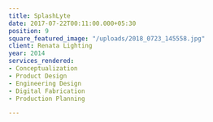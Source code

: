 ```yaml
---
title: SplashLyte
date: 2017-07-22T00:11:00.000+05:30
position: 9
square_featured_image: "/uploads/2018_0723_145558.jpg"
client: Renata Lighting
year: 2014
services_rendered:
- Conceptualization
- Product Design
- Engineering Design
- Digital Fabrication
- Production Planning

---
```

